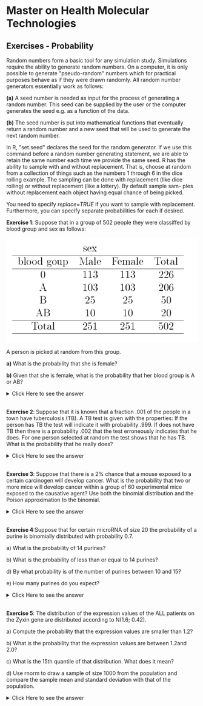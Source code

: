 # Master on Health Molecular Technologies 



## Exercises - Probability

Random numbers form a basic tool for any simulation study. Simulations
require the ability to generate random numbers. On a computer, it is only
possible to generate "pseudo-random" numbers which for practical purposes
behave as if they were drawn randomly. All random number generators essentially work as follows:


**(a)** A seed number is needed as input for the process of generating a
random number. This seed can be supplied by the user or the computer
generates the seed e.g. as a function of the data.

**(b)** The seed number is put into mathematical functions that eventually
return a random number and a new seed that will be used to generate the
next random number.


In R, "set.seed" declares the seed for the random generator. If we use this
command before a random number generating statement, we are able to retain the same number each time we provide the same seed.
R has the ability to sample with and without replacement. That is, choose
at random from a collection of things such as the numbers 1 through 6 in
the dice rolling example. The sampling can be done with replacement (like
dice rolling) or without replacement (like a lottery). By default sample sam-
ples without replacement each object having equal chance of being picked.

You need to specify _replace=TRUE_ if you want to sample with replacement.
Furthermore, you can specify separate probabilities for each if desired.


**Exercise 1**: Suppose that in a group of 502 people they were classiffed by blood
group and sex as follows:

![](img1.png)

A person is picked at random from this group.

**a)** What is the probability that she is female?

**b)** Given that she is female, what is the probability that her blood group is A or AB?

<details><summary>Click Here to see the answer</summary><p>

```{r}
a<-251/502
b<-(103+10)/251

```

</p></details>

<br/>

**Exercise 2**: Suppose that it is known that a fraction .001 of the people in a town have tuberculosis (TB). A TB test is given with the properties: If the
person has TB the test will indicate it with probability .999. If does
not have TB then there is a probability .002 that the test erroneously
indicates that he does. For one person selected at random the test
shows that he has TB. What is the probability that he really does?

<details><summary>Click Here to see the answer</summary><p>

```{r}
p<-0.001 #P(X=1)
p_11<-0.999 #P(T=1|X=1)
p_10<-0.002 #P(T=1|X=0)

p.11<-p_11*p/(p_11*p+p_10*(1-p))  #P(X=1|T=1)
p.11


```

</p></details>

<br/>


**Exercise 3**: Suppose that there is a 2% chance that a mouse exposed to a certain
carcinogen will develop cancer. What is the probability that two or
more mice will develop cancer within a group of 60 experimental mice
exposed to the causative agent? Use both the binomial distribution
and the Poison approximation to the binomial.


<details><summary>Click Here to see the answer</summary><p>
  
```{r}
#using Binomial   X ~ Bi(60,0.02), P(X>=2)

1-pbinom(1,60,0.02)

1-sum(dbinom(0:1,60,0.02))


#using aproximation to Poisson X~P(60*0.02)

1-ppois(1,60*0.02)
```

</p></details>

<br/>

**Exercise 4**:Suppose that for certain microRNA of size 20 the probability of a purine is binomially distributed with probability 0.7.

a) What is the probability of 14 purines?

b) What is the probability of less than or equal to 14 purines?

d) By what probability is of the number of purines between 10 and 15?

e) How many purines do you expect?

<details><summary>Click Here to see the answer</summary><p>

```{r}
a<-dbinom(14,20,0.7)
b<-pbinom(14,20,0.7)
d<-pbinom(15,20,0.7)-pbinom(10,20,0.7)-dbinom(15,20,0.7)
e<-mean_10<-20*0.7
print("output",c(a,b,c,d))
```

</p></details>

<br/>

**Exercise 5**: The distribution of the expression values of the ALL patients on the Zyxin gene are distributed according to N(1.6; 0.42).

a) Compute the probability that the expression values are smaller than
1.2?

b) What is the probability that the expression values are between
1.2and 2.0?

c) What is the 15th quantile of that distribution. What does it mean?

d) Use rnorm to draw a sample of size 1000 from the population and
compare the sample mean and standard deviation with that of the
population.

<details><summary>Click Here to see the answer</summary><p>

```{r}
a.11<-pnorm(1.2,1.6,0.42)
b.11<-pnorm(2,1.6,0.42)-pnorm(2,1.6,0.42)
c.11<-qnorm(0.15,1.6,0.42)
d.11<-rnorm(1000,1.6,0.42)
sample_1000<-mean(d.11)

```

</p></details>

<br/>


